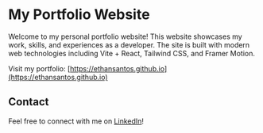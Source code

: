# My Portfolio Website

Welcome to my personal portfolio website! This website showcases my work, skills, and experiences as a developer. The site is built with modern web technologies including Vite + React, Tailwind CSS, and Framer Motion.

Visit my portfolio: [https://ethansantos.github.io](https://ethansantos.github.io)

## Contact

Feel free to connect with me on [LinkedIn](https://www.linkedin.com/in/ethanmadeit)!
